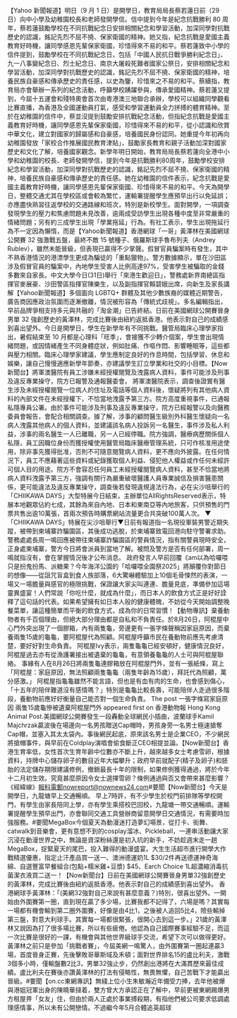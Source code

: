 【Yahoo 新聞報道】明日（9 月 1 日）是開學日，教育局局長蔡若蓮日前（29 日）向中小學及幼稚園校長和老師發開學信。信中提到今年是紀念抗戰勝利 80 周年，蔡若蓮鼓勵學校在不同抗戰紀念日安排相關紀念和學習活動，加深同學對抗戰歷史的認識，銘記先烈不屈不撓、保家衛國的精神。她又指，紀念抗戰是愛國主義教育好時機，讓同學感恩先輩保家衛國，珍惜得來不易的和平。蔡若蓮致中小學的信件提到，鼓勵學校在不同抗戰紀念日，包括「中國人民抗日戰爭勝利紀念日」、九一八事變紀念日、烈士紀念日、南京大屠殺死難者國家公祭日，安排相關紀念和學習活動，加深同學對抗戰歷史的認識，銘記先烈不屈不撓、保家衛國的精神，培養民族自豪感和傳承歷史的責任感，以史為鑒，珍惜來之不易的和平。蔡續指，教育局亦會舉辦一系列的紀念活動，呼籲學校踴躍參與，傳承愛國精神。蔡若蓮又提到，今屆十五運會和殘特奧會首次由粵港澳三地聯合承辦，學校可以組織同學觀看比賽直播，為香港及全國運動員打氣，感受和學習運動員全力拼搏的體育精神。至於在幼稚園的信件中，蔡並沒提到鼓勵安排抗戰紀念活動，但指紀念抗戰是愛國主義教育好時機，讓同學感恩先輩保家衛國，珍惜得來不易的和平，從小認識和欣賞中華文化，建立對國家的歸屬感和自豪感，培養國民身份認同。她重提今年初再向幼稚園發放「家校合作推展國民教育津貼」，鼓勵家長教育和親子活動加深對國家歷史和文化了解，培養國家觀念。新學年明日開始，教育局局長蔡若蓮向全港中小學和幼稚園的校長、老師發開學信，提到今年是抗戰勝利80周年，鼓勵學校安排紀念和學習活動，加深同學對抗戰歷史的認識，銘記先烈不屈不撓、保家衛國的精神，培養民族自豪感和傳承歷史的責任感。她在幼稚園的信件表示，紀念抗戰是愛國主義教育好時機，讓同學感恩先輩保家衛國、珍惜得來不易的和平。今天為開學日，整體交通尤其在學校區或會較為繁忙，運輸署提醒學生應預早出行以免延誤；亦應盡快熟習往返學校的交通路線和班次，特別是新校學生。面對開學，一項調查發現學生的壓力和焦慮問題未見改善，逾兩成受訪學生出現各種中度至非常嚴重的情緒問題；另有約三成學生出現「學業拖延」行為。有社工表示，學生出現拖延行為不一定因為懶惰，而是【Yahoo新聞報道】香港網球「一哥」黃澤林在美國網球公開賽 32 強激戰五盤，最終不敵 15 號種子、俄羅斯球手魯布列夫（Andrey Rublev），雖然未能晉級，但表現已贏得不少掌聲。假冒官員騙案時有發生，其中不熟香港情況的港漂學生更成為騙徒的「重點獵物」。警方數據顯示，單在沙田區涉及假冒官員的騙案中，內地學生受害人比例高達97%，受害學生被騙取的金錢多數來自家長。中文大學今日(31日)舉行「來港生歡迎日」，警務處新界南總區指揮官麥展豪、沙田警區指揮官陳樂生，以及副指揮官賴碧娥出席，向新生及家長講解【Yahoo新聞報道】多個面向 LGBTQ+ 群體及其他少數族裔的媒體近期警告，廣告商因應政治氛圍而逐漸撤離，情況被形容為「傳統式歧視」。多名編輯指出，早前品牌爭相支持多元與共融的「淘金潮」已告終結。日前在美國網球公開賽晉身男單 32 強創歷史的黃澤林，完成比賽後由紐約返抵香港。他表示對自己的成績感到喜出望外。今日是開學日，學生在新學年有不同挑戰。醫管局臨床心理學家指出，暑假結束至 10 月都是心理科「旺季」，會接獲不少轉介個案，學生會出現情緒問題，或因情緒產生不同身體症狀，例如肚痛、作嘔作悶、影響睡眠等，這些都與壓力相關。臨床心理學家建議，學生應制定良好的作息時間，包括學習、休息和娛樂，讓自己慢慢適應新學年節奏，亦建議學生訂立學業和社交的小目標。【Now新聞台】將軍澳醫院有員工涉嫌未經授權閱覽及洩露病人資料，事件可能涉及刑事及違反專業操守，院方已報警及通報醫委會。 將軍澳醫院表示，調查後證實有醫生涉及未經授權閱覽一位病人的住址及電話等個人資料後，懷疑將列有其他病人資料的內部文件在未經授權下，不恰當地洩露予第三方。院方高度重視事件，已通報私隱專員公署。由於事件可能涉及刑事及違反專業操守，院方已經報警以及向醫務委員會報告，會配合相關調查。據了解，涉事的顧問醫生級別外科醫生懷疑向一名病人洩露其他病人的個人資料，並建議該名病人投訴另一名醫生，事件涉及私人利益，涉事的兩名醫生一人已離職，另一人已經停職。院方強調，醫療病歷關係個人私隱，員工因職位身份而獲授權使用醫管局臨床醫療管理系統，只可作核准用途使用，除非事先獲得批准，否則不可隨意閱覽病人資料，更不應向外披露。在任何情況下，員工不應藉著這些資料或紀錄獲取個人利益、侵犯他人權益或作任何未經許可個人目的用途。院方不會容忍任何員工未經授權閱覽病人資料，甚至不恰當地將病人資料洩露予第三方，強調有關行為嚴重破壞醫護人員專業誠信及損害醫患關係，更可能違法及違反專業操守，調查後若發現違規違法行為，必在尖沙咀舉行的「CHIIKAWA DAYS」大型特展今日結束，主辦單位AllRightsReserved表示，特展本地觀眾佔約七成，其餘為來自內地、日本和東南亞等內地旅客，只供預售的門票共售出逾10萬張，首兩次預告時購票網站流量更合共突破100萬人次。 ▼「CHIIKAWA DAYS」特展在尖沙咀舉行▼日前有報道指一名現役軍裝男警近期失蹤，被帶到柬埔寨詐騙園區，其後成功逃脫，於柬埔寨致電回港向駐守警署求助。警務處處長周一鳴回應被帶往柬埔寨詐騙園區的警員情況，指有關警員現時安全，正身處柬埔寨，警方今日將會派員到當地了解。被問及警方是否有任何部署，周一鳴就指沒有，會在掌握情況後才公布消息。 政府發言人早前回覆《am以為哈囉喂只是扮鬼扮馬、派糖果？今年海洋公園的「哈囉喂全園祭2025」將顛覆你對節日的想像——從詛咒盲盒到食人族部落，6大驚嚇體驗加上10個毛骨悚然的表演，一場又一場膽量與感官的極限挑戰，保證讓大家尖叫連連、膽量見底，準備參加這場靈異盛宴！人們常說「你吃什麼，就成為什麼」，而日本人的飲食方式正是好好詮釋了這句話的代表。如果希望擁有如日本人般的健康體魄，不妨從今天開始調整晚餐菜單，讓這種簡單而平衡的飲食方式，成為你的日常習慣！【動物專訊】棄養動物者有千百個理由，但絕大部分理由都是自私和不負責任。於8月26日，阿棍屋中心門外突出現了一個膠箱，內有兩隻龜，旁邊更有一張字條聲稱因家庭原因，而棄養兩隻15歲的龜龜，要阿棍屋代為照顧。阿棍屋呼籲市民在養動物前應先考慮清楚，要好好對生命負責。 阿棍屋Ivy表示，兩隻龜龜已經安頓好，健康情況良好，阿棍屋過去亦有從漁護署接出被遺棄的龜龜，有意領養龜龜的人士可與阿棍屋聯絡。 事緣有人在8月26日將兩隻龜連膠箱放在阿棍屋門外，並有一張紙條，寫上「阿棍屋：家庭原因，無法照顧兩隻龜龜（兩隻年齡為15歲），拜託代為照顧，萬分感激。」 阿棍屋指龜龜雖然不能言語，但也是有血有肉的生命，也會感到傷心，「十五年的陪伴難道沒有感情嗎？」特別是龜龜比較長壽，可能陪伴人走過很多階段，養動物前應好好衡量自己能否對一個生命負責。 The post 一張字條寫家庭原因 兩隻15歲龜慘被遺棄阿棍屋門外 appeared first on 香港動物報 Hong Kong Animal Post.美國網球公開賽發生一段轟動全球網民小插曲，波蘭球手Kamil Majchrzak贏波後在場邊向一名男孩贈送Cap帽時，男孩身旁一名男士極速搶奪Cap帽，並塞入其太太袋內。事後網民起底，原來該名男士是企業CEO，不少網民將搶帽事件，與早前在Coldplay演唱會偷食斷正CEO相提並論。【Now新聞台】香港生育率低，女性首次生育年齡中位數亦不斷上升，越來越多女士考慮雪卵，根據資料，持牌中心儲存卵子的數目近年大幅攀升；政府早前就配子(精子及卵子)和胚胎的法定儲存期限建議修例，撤銷最長十年的限制，如果修例獲得通過，將於今年十二月初生效。究竟甚麼原因令女士選擇雪卵？條例通過與否又會帶來甚麼影響？ 《經緯線》報料電郵nowreport@nownews24.com#要聞【Now新聞台】今天是開學日，九龍塘早上交通暢順。 早上7時許，有不少學生於校門前排隊等學校開門，有學生由家長陪同上學，亦有學生乘搭校巴回校，九龍塘一帶交通暢順。運輸署提醒學生預早出門，亦會聯同交通工具營辦商留意開學日交通情況，有需要時加強服務。#要聞MegaBox今個夏天為動漫迷打造夢幻場景，從打卡、街舞、catwalk到音樂會，更有意想不到的cosplay溜冰、Pickleball，一連串活動讓大家沉浸在動漫世界之中，無論是資深粉絲還是初入坑的新手，不妨趁週末走一趟MegaBox，捉緊夏天的尾巴，投入難得的動漫盛宴。大生生活超市進行開學大作戰精選優惠，指定止汗產品買一送一、澳洲德運奶1L $30/2件再送德運神奇海綿、自選豐富早餐組合(包點+糯米雞+豆漿) $45、Earch Choice 1L超濃縮消毒抗菌潔衣液買二送一！【Now新聞台】日前在美國網球公開賽晉身男單32強創歷史的黃澤林，完成比賽後由紐約返抵香港。他表示對自己的成績感到喜出望外。 香港網球手黃澤林：「(美網32強對自己來說有甚麼意義？)特別，很喜出望外。一開始由外圍賽第一圈，直到現在贏了多少場，比賽我都不記得了，六場是嗎？其實每一場都有機會輸到第二圈外圍賽，好像是由4比1，之後被人追回5比4，險些輸掉第三盤，對意大利球手。其實每一場都很緊張，很開心去到這一步。」21歲的黃澤林又說因為打了很多場比賽，所以有些疲倦。他認為自己國際賽事經驗不足，而這一次比賽是很好的一課，有機會與其他世界級球手交流，希望下次可以做得更好。黃澤林之前只是參加「挑戰者賽」，今屆美網一鳴驚人，由外圍賽第一圈起連贏3場，首度晉身正賽，先後擊敗哥華斯域及禾頓；面對世界排名15的盧比利夫，激戰3個多小時，僅輸盤數2比3，男單32強止步，仍然創出港將在大滿貫歷來最佳成績。盧比利夫在賽後亦讚黃澤林的打法有侵略性，無畏無懼，自己苦戰下才能贏出晉級。#要聞【on.cc東網專訊】無綫上位小生朱敏瀚近年備受力捧，去年他被爆與港姐冠軍出身的陳曉華撻着，雙方曾大方承認正在了解中，早前更被東網踢爆男方租屋畀「女友」住，但由於兩人正處於事業搏殺期，有指他們被公司要求低調處理感情事，所以未有公開戀情。不過繼今年5月合體追英超球